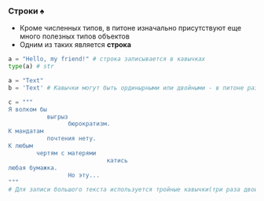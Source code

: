 ### Строки :spades:

* Кроме численных типов, в питоне изначально присутствуют еще много полезных типов объектов
* Одним из таких является __строка__

```python
a = "Hello, my friend!" # строка записывается в кавычках
type(a) # str
```

```python
a = "Text"
b = 'Text' # Кавычки могут быть ординырными или двойными - в питоне разницы нет

c = """
Я волком бы
           выгрыз
                 бюрократизм.
К мандатам
           почтения нету.
К любым
        чертям с матерями
                            катись
любая бумажка.
                 Но эту...
""" 
# Для записи большого текста используется тройные кавычки(три раза двойные)
```

    

